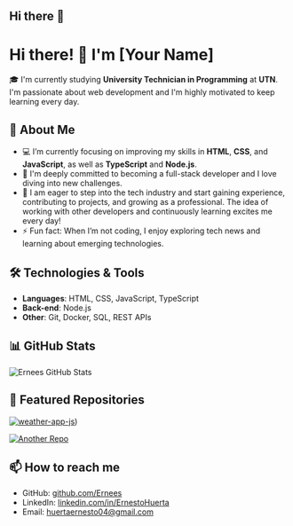 ## Hi there 👋

<!--
**Ernees/Ernees** is a ✨ _special_ ✨ repository because its `README.md` (this file) appears on your GitHub profile.

Here are some ideas to get you started:

- 🔭 I’m currently working on ...
- 🌱 I’m currently learning ...
- 👯 I’m looking to collaborate on ...
- 🤔 I’m looking for help with ...
- 💬 Ask me about ...
- 📫 How to reach me: ...
- 😄 Pronouns: ...
- ⚡ Fun fact: ...
-->
# Hi there! 👋 I'm [Your Name]

🎓 I'm currently studying **University Technician in Programming** at **UTN**. I'm passionate about web development and I'm highly motivated to keep learning every day.

## 🚀 About Me
- 💻 I’m currently focusing on improving my skills in **HTML**, **CSS**, and **JavaScript**, as well as **TypeScript** and **Node.js**.
- 🌱 I'm deeply committed to becoming a full-stack developer and I love diving into new challenges.
- 💼 I am eager to step into the tech industry and start gaining experience, contributing to projects, and growing as a professional. The idea of working with other developers and continuously learning excites me every day!
- ⚡ Fun fact: When I’m not coding, I enjoy exploring tech news and learning about emerging technologies.

## 🛠️ Technologies & Tools
- **Languages**: HTML, CSS, JavaScript, TypeScript
- **Back-end**: Node.js
- **Other**: Git, Docker, SQL, REST APIs

## 📊 GitHub Stats
![Ernees GitHub Stats](https://github-readme-stats.vercel.app/api?username=Ernees&show_icons=true&theme=radical)

## 🌟 Featured Repositories
[![weather-app-js](https://github-readme-stats.vercel.app/api/pin/?username=Ernees&repo=weather-app-js&theme=radical)](https://github.com/Ernees/weather-app-js))

[![Another Repo](https://github-readme-stats.vercel.app/api/pin/?username=yourusername&repo=anotherrepo&theme=radical)](https://github.com/yourusername/anotherrepo)

## 📫 How to reach me
- GitHub: [github.com/Ernees](https://github.com/Ernees)
- LinkedIn: [linkedin.com/in/ErnestoHuerta]([https://linkedin.com/in/ErnestoHuerta](https://www.linkedin.com/in/ernesto-huerta-179853247/))
- Email: [huertaernesto04@gmail.com](mailto:huertaernesto04@gmail.com)
